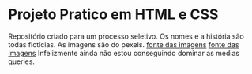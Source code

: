 # Projeto Pratico em HTML e CSS
 Repositório criado para um processo seletivo.
 Os nomes e a história são todas fictícias.
 As imagens são do pexels.
 [fonte das imagens](https://www.pexels.com/pt-br/@shvetsa/)
 [fonte das imagens](https://www.pexels.com/pt-br/@mart-production/)
Infelizmente ainda não estou conseguindo dominar as medias queries.